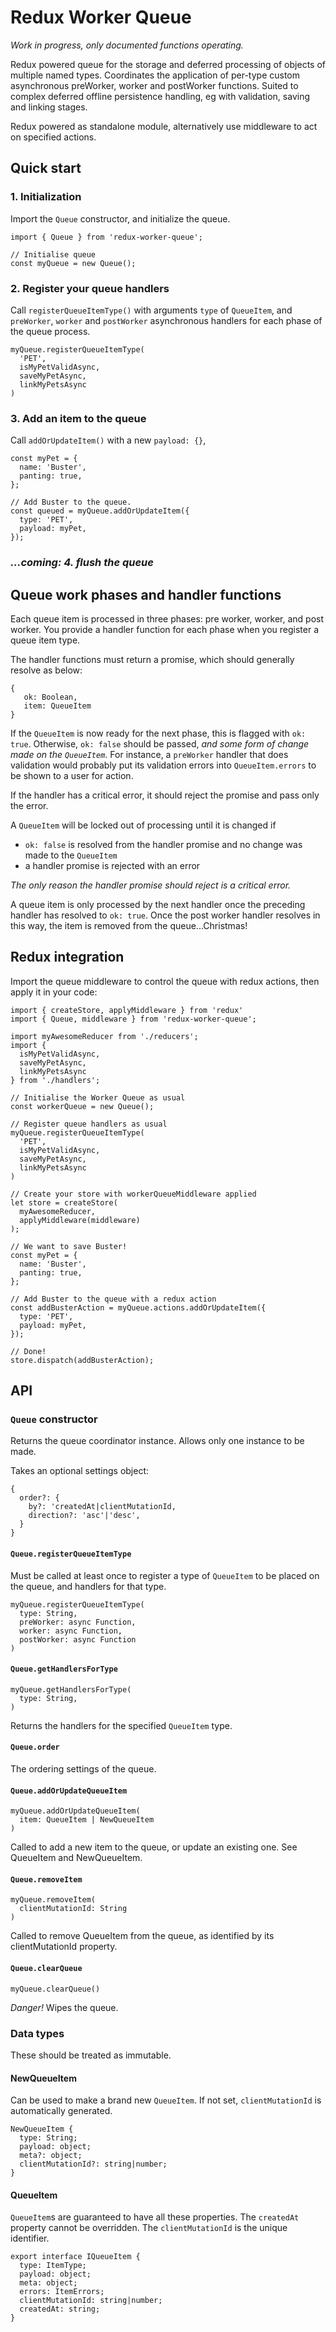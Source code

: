 # Redux Worker Queue

_Work in progress, only documented functions operating._

Redux powered queue for the storage and deferred processing of objects of multiple named types. Coordinates the application of per-type custom asynchronous preWorker, worker and postWorker functions. Suited to complex deferred offline persistence handling, eg with validation, saving and linking stages.

Redux powered as standalone module, alternatively use middleware to act on specified actions.

## Quick start

### 1. Initialization

Import the `Queue` constructor, and initialize the queue.

    import { Queue } from 'redux-worker-queue';

    // Initialise queue
    const myQueue = new Queue();

### 2. Register your queue handlers

Call `registerQueueItemType()` with arguments `type` of `QueueItem`, and `preWorker`, `worker` and `postWorker` asynchronous handlers for each phase of the queue process.

    myQueue.registerQueueItemType(
      'PET',
      isMyPetValidAsync,
      saveMyPetAsync,
      linkMyPetsAsync
    )

### 3. Add an item to the queue

Call `addOrUpdateItem()` with a new `payload: {}`,

    const myPet = {
      name: 'Buster',
      panting: true,
    };

    // Add Buster to the queue.
    const queued = myQueue.addOrUpdateItem({
      type: 'PET',
      payload: myPet,
    });

### _...coming: 4. flush the queue_

## Queue work phases and handler functions

Each queue item is processed in three phases: pre worker, worker, and post worker. You provide a handler function for each phase when you register a queue item type.

The handler functions must return a promise, which should generally resolve as below:

    {
       ok: Boolean,
       item: QueueItem
    }

If the `QueueItem` is now ready for the next phase, this is flagged with `ok: true`. Otherwise, `ok: false` should be passed, _and some form of change made on the `QueueItem`_. For instance, a `preWorker` handler that does validation would probably put its validation errors into `QueueItem.errors` to be shown to a user for action.

If the handler has a critical error, it should reject the promise and pass only the error.

A `QueueItem` will be locked out of processing until it is changed if

* `ok: false` is resolved from the handler promise and no change was made to the `QueueItem`
* a handler promise is rejected with an error

_The only reason the handler promise should reject is a critical error._

A queue item is only processed by the next handler once the preceding handler has resolved to `ok: true`. Once the post worker handler resolves in this way, the item is removed from the queue...Christmas!

## Redux integration

Import the queue middleware to control the queue with redux actions, then apply it in your code:

    import { createStore, applyMiddleware } from 'redux'
    import { Queue, middleware } from 'redux-worker-queue';

    import myAwesomeReducer from './reducers';
    import {
      isMyPetValidAsync,
      saveMyPetAsync,
      linkMyPetsAsync
    } from './handlers';

    // Initialise the Worker Queue as usual
    const workerQueue = new Queue();

    // Register queue handlers as usual
    myQueue.registerQueueItemType(
      'PET',
      isMyPetValidAsync,
      saveMyPetAsync,
      linkMyPetsAsync
    )

    // Create your store with workerQueueMiddleware applied
    let store = createStore(
      myAwesomeReducer,
      applyMiddleware(middleware)
    );

    // We want to save Buster!
    const myPet = {
      name: 'Buster',
      panting: true,
    };

    // Add Buster to the queue with a redux action
    const addBusterAction = myQueue.actions.addOrUpdateItem({
      type: 'PET',
      payload: myPet,
    });

    // Done!
    store.dispatch(addBusterAction);

## API

### `Queue` constructor

Returns the queue coordinator instance. Allows only one instance to be made.

Takes an optional settings object:

    {
      order?: {
        by?: 'createdAt|clientMutationId,
        direction?: 'asc'|'desc',
      }
    }

#### `Queue.registerQueueItemType`

Must be called at least once to register a type of `QueueItem` to be placed on the queue, and handlers for that type.

    myQueue.registerQueueItemType(
      type: String,
      preWorker: async Function,
      worker: async Function,
      postWorker: async Function
    )

#### `Queue.getHandlersForType`

    myQueue.getHandlersForType(
      type: String,
    )

Returns the handlers for the specified `QueueItem` type.

#### `Queue.order`

The ordering settings of the queue.

#### `Queue.addOrUpdateQueueItem`

    myQueue.addOrUpdateQueueItem(
      item: QueueItem | NewQueueItem
    )

Called to add a new item to the queue, or update an existing one. See QueueItem and NewQueueItem.

#### `Queue.removeItem`

    myQueue.removeItem(
      clientMutationId: String
    )

Called to remove QueueItem from the queue, as identified by its clientMutationId property.

#### `Queue.clearQueue`

    myQueue.clearQueue()

_Danger!_ Wipes the queue.

### Data types

These should be treated as immutable.

#### NewQueueItem

Can be used to make a brand new `QueueItem`. If not set, `clientMutationId` is automatically generated.

    NewQueueItem {
      type: String;
      payload: object;
      meta?: object;
      clientMutationId?: string|number;
    }

#### QueueItem

`QueueItem`s are guaranteed to have all these properties. The `createdAt` property cannot be overridden. The `clientMutationId` is the unique identifier.

    export interface IQueueItem {
      type: ItemType;
      payload: object;
      meta: object;
      errors: ItemErrors;
      clientMutationId: string|number;
      createdAt: string;
    }
